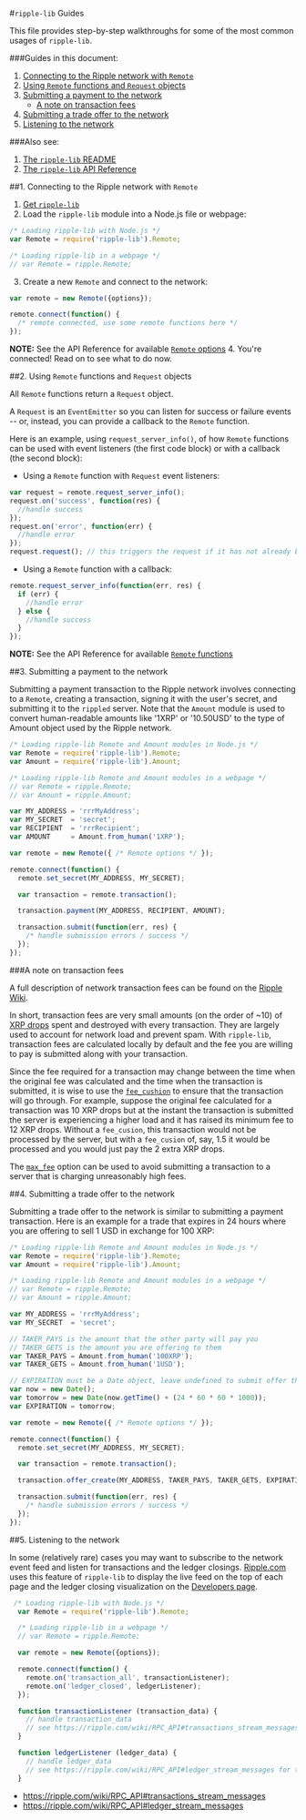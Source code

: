 #`ripple-lib` Guides

This file provides step-by-step walkthroughs for some of the most common usages of `ripple-lib`.

###Guides in this document:

1. [Connecting to the Ripple network with `Remote`](GUIDES.md#1-connecting-to-the-ripple-network-with-remote)
2. [Using `Remote` functions and `Request` objects](GUIDES.md#2-using-remote-functions-and-request-objects)
3. [Submitting a payment to the network](GUIDES.md#3-submitting-a-payment-to-the-network)
   * [A note on transaction fees](GUIDES.md#a-note-on-transaction-fees)
4. [Submitting a trade offer to the network](GUIDES.md#4-submitting-a-trade-offer-to-the-network)
5. [Listening to the network](GUIDES.md#5-listening-to-the-network)


###Also see:

1. [The `ripple-lib` README](../README.md)
2. [The `ripple-lib` API Reference](REFERENCE.md)

##1. Connecting to the Ripple network with `Remote`

1. [Get `ripple-lib`](README.md#getting-ripple-lib)
2. Load the `ripple-lib` module into a Node.js file or webpage:
  ```js
  /* Loading ripple-lib with Node.js */
  var Remote = require('ripple-lib').Remote;

  /* Loading ripple-lib in a webpage */
  // var Remote = ripple.Remote;
  ```
3. Create a new `Remote` and connect to the network:
  ```js
  var remote = new Remote({options});

  remote.connect(function() {
    /* remote connected, use some remote functions here */
  });
  ```
  __NOTE:__ See the API Reference for available [`Remote` options](REFERENCE.md#1-remote-options)
4. You're connected! Read on to see what to do now.


##2. Using `Remote` functions and `Request` objects

All `Remote` functions return a `Request` object. 

A `Request` is an `EventEmitter` so you can listen for success or failure events -- or, instead, you can provide a callback to the `Remote` function.

Here is an example, using `request_server_info()`, of how `Remote` functions can be used with event listeners (the first code block) or with a callback (the second block):

+ Using a `Remote` function with `Request` event listeners:
```js
var request = remote.request_server_info();
request.on('success', function(res) {
  //handle success
});
request.on('error', function(err) {
  //handle error
});
request.request(); // this triggers the request if it has not already been sent to the server
```

+ Using a `Remote` function with a callback:
```js
remote.request_server_info(function(err, res) {
  if (err) {
    //handle error
  } else {
    //handle success
  }
});
```

__NOTE:__ See the API Reference for available [`Remote` functions](REFERENCE.md#2-remote-functions)




##3. Submitting a payment to the network

Submitting a payment transaction to the Ripple network involves connecting to a `Remote`, creating a transaction, signing it with the user's secret, and submitting it to the `rippled` server. Note that the `Amount` module is used to convert human-readable amounts like '1XRP' or '10.50USD' to the type of Amount object used by the Ripple network.

```js
/* Loading ripple-lib Remote and Amount modules in Node.js */ 
var Remote = require('ripple-lib').Remote;
var Amount = require('ripple-lib').Amount;

/* Loading ripple-lib Remote and Amount modules in a webpage */
// var Remote = ripple.Remote;
// var Amount = ripple.Amount;

var MY_ADDRESS = 'rrrMyAddress';
var MY_SECRET  = 'secret';
var RECIPIENT  = 'rrrRecipient';
var AMOUNT     = Amount.from_human('1XRP');

var remote = new Remote({ /* Remote options */ });

remote.connect(function() {
  remote.set_secret(MY_ADDRESS, MY_SECRET);

  var transaction = remote.transaction();

  transaction.payment(MY_ADDRESS, RECIPIENT, AMOUNT);

  transaction.submit(function(err, res) {
    /* handle submission errors / success */
  });
});
```

###A note on transaction fees

A full description of network transaction fees can be found on the [Ripple Wiki](https://ripple.com/wiki/Transaction_Fee).

In short, transaction fees are very small amounts (on the order of ~10) of [XRP drops](https://ripple.com/wiki/Ripple_credits#Notes_on_drops) spent and destroyed with every transaction. They are largely used to account for network load and prevent spam. With `ripple-lib`, transaction fees are calculated locally by default and the fee you are willing to pay is submitted along with your transaction.

Since the fee required for a transaction may change between the time when the original fee was calculated and the time when the transaction is submitted, it is wise to use the [`fee_cushion`](REFERENCE.md#1-remote-options) to ensure that the transaction will go through. For example, suppose the original fee calculated for a transaction was 10 XRP drops but at the instant the transaction is submitted the server is experiencing a higher load and it has raised its minimum fee to 12 XRP drops. Without a `fee_cusion`, this transaction would not be processed by the server, but with a `fee_cusion` of, say, 1.5 it would be processed and you would just pay the 2 extra XRP drops.

The [`max_fee`](REFERENCE.md#1-remote-options) option can be used to avoid submitting a transaction to a server that is charging unreasonably high fees.


##4. Submitting a trade offer to the network

Submitting a trade offer to the network is similar to submitting a payment transaction. Here is an example for a trade that expires in 24 hours where you are offering to sell 1 USD in exchange for 100 XRP:

```js
/* Loading ripple-lib Remote and Amount modules in Node.js */ 
var Remote = require('ripple-lib').Remote;
var Amount = require('ripple-lib').Amount;

/* Loading ripple-lib Remote and Amount modules in a webpage */
// var Remote = ripple.Remote;
// var Amount = ripple.Amount;

var MY_ADDRESS = 'rrrMyAddress';
var MY_SECRET  = 'secret';

// TAKER_PAYS is the amount that the other party will pay you
// TAKER_GETS is the amount you are offering to them
var TAKER_PAYS = Amount.from_human('100XRP');
var TAKER_GETS = Amount.from_human('1USD');

// EXPIRATION must be a Date object, leave undefined to submit offer that won't expire
var now = new Date();
var tomorrow = new Date(now.getTime() + (24 * 60 * 60 * 1000));
var EXPIRATION = tomorrow;

var remote = new Remote({ /* Remote options */ });

remote.connect(function() {
  remote.set_secret(MY_ADDRESS, MY_SECRET);

  var transaction = remote.transaction();

  transaction.offer_create(MY_ADDRESS, TAKER_PAYS, TAKER_GETS, EXPIRATION);

  transaction.submit(function(err, res) {
    /* handle submission errors / success */
  });
});
```

##5. Listening to the network

In some (relatively rare) cases you may want to subscribe to the network event feed and listen for transactions and the ledger closings. [Ripple.com](http://www.ripple.com) uses this feature of `ripple-lib` to display the live feed on the top of each page and the ledger closing visualization on the [Developers page](http://ripple.com/devs).

```js
 /* Loading ripple-lib with Node.js */
  var Remote = require('ripple-lib').Remote;

  /* Loading ripple-lib in a webpage */
  // var Remote = ripple.Remote;

  var remote = new Remote({options});

  remote.connect(function() {
    remote.on('transaction_all', transactionListener);
    remote.on('ledger_closed', ledgerListener);
  });

  function transactionListener (transaction_data) {
    // handle transaction_data
    // see https://ripple.com/wiki/RPC_API#transactions_stream_messages for the format of transaction_data
  }

  function ledgerListener (ledger_data) {
    // handle ledger_data
    // see https://ripple.com/wiki/RPC_API#ledger_stream_messages for the format of ledger_data
  }
```
* https://ripple.com/wiki/RPC_API#transactions_stream_messages
* https://ripple.com/wiki/RPC_API#ledger_stream_messages

